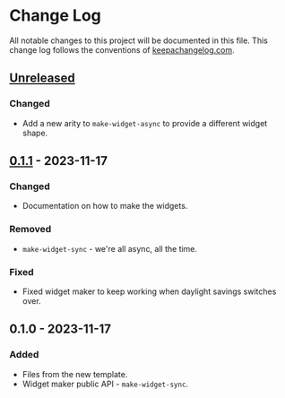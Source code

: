 # Change Log
All notable changes to this project will be documented in this file. This change log follows the conventions of [keepachangelog.com](http://keepachangelog.com/).

## [Unreleased]
### Changed
- Add a new arity to `make-widget-async` to provide a different widget shape.

## [0.1.1] - 2023-11-17
### Changed
- Documentation on how to make the widgets.

### Removed
- `make-widget-sync` - we're all async, all the time.

### Fixed
- Fixed widget maker to keep working when daylight savings switches over.

## 0.1.0 - 2023-11-17
### Added
- Files from the new template.
- Widget maker public API - `make-widget-sync`.

[Unreleased]: https://sourcehost.site/your-name/sdcs_clj/compare/0.1.1...HEAD
[0.1.1]: https://sourcehost.site/your-name/sdcs_clj/compare/0.1.0...0.1.1
